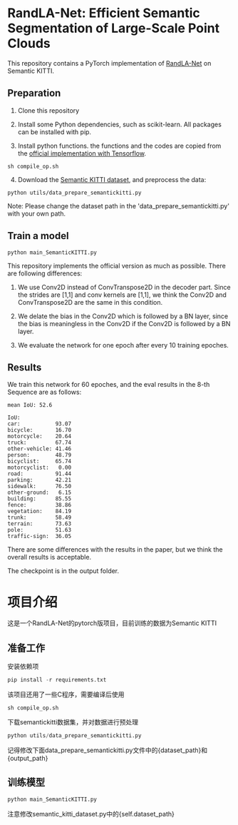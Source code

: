 # RandLA-Net: Efficient Semantic Segmentation of Large-Scale Point Clouds

This repository contains a PyTorch implementation of [RandLA-Net](http://arxiv.org/abs/1911.11236) on Semantic KITTI.

## Preparation

1. Clone this repository

2. Install some Python dependencies, such as scikit-learn. All packages can be installed with pip.

3. Install python functions. the functions and the codes are copied from the [official implementation with Tensorflow](https://github.com/QingyongHu/RandLA-Net).

```
sh compile_op.sh
```
4. Download the [Semantic KITTI dataset](http://semantic-kitti.org/dataset.html#download), and preprocess the data:
  ```
  python utils/data_prepare_semantickitti.py
  ```
   Note: Please change the dataset path in the 'data_prepare_semantickitti.py' with your own path.


## Train a model

  ```
  python main_SemanticKITTI.py
  ```

This repository implements the official version as much as possible. There are following differences:

1) We use Conv2D instead of ConvTranspose2D in the decoder part. Since the strides are [1,1] and conv kernels are [1,1], we think the Conv2D and ConvTranspose2D are the same in this condition.

2) We delate the bias in the Conv2D which is followed by a BN layer, since the bias is meaningless in the Conv2D if the Conv2D is followed by a BN layer.

3) We evaluate the network for one epoch after every 10 training epoches.


## Results
We train this network for 60 epoches, and the eval results in the 8-th Sequence are as follows:

```
mean IoU: 52.6

IoU: 
car:           93.07
bicycle:       16.70
motorcycle:    20.64
truck:         67.74
other-vehicle: 41.46
person:        48.79
bicyclist:     65.74
motorcyclist:   0.00
road:          91.44
parking:       42.21
sidewalk:      76.50
other-ground:   6.15
building:      85.55
fence:         38.86
vegetation:    84.19
trunk:         58.49
terrain:       73.63
pole:          51.63
traffic-sign:  36.05
```

There are some differences with the results in the paper, but we think the overall results is acceptable. 

The checkpoint is in the output folder.

# 项目介绍
这是一个RandLA-Net的pytorch版项目，目前训练的数据为Semantic KITTI
## 准备工作
安装依赖项
```python
pip install -r requirements.txt
```
该项目还用了一些C程序，需要编译后使用
```sheel
sh compile_op.sh
```
下载semantickitti数据集，并对数据进行预处理

```python
python utils/data_prepare_semantickitti.py
```
记得修改下面data_prepare_semantickitti.py文件中的{dataset_path}和{output_path}

## 训练模型
```python
python main_SemanticKITTI.py
```
注意修改semantic_kitti_dataset.py中的{self.dataset_path}